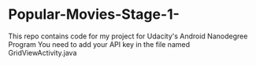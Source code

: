 # Popular-Movies-Stage-1-
This repo contains code for my project for Udacity's Android Nanodegree Program 
You need to add your API key in the file named GridViewActivity.java
